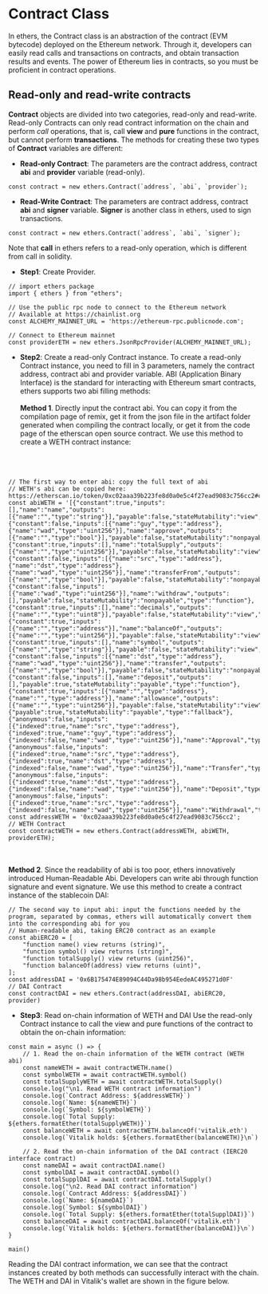 # Contract Class

In ethers, the Contract class is an abstraction of the contract (EVM bytecode) deployed on the Ethereum network. Through it, developers can easily read calls and transactions on contracts,
and obtain transaction results and events. The power of Ethereum lies in contracts, so you must be proficient in contract operations.

## Read-only and read-write contracts

**Contract** objects are divided into two categories, read-only and read-write. Read-only Contracts can only read contract information on the chain and perform *call* operations, that is,
call **view** and **pure** functions in the contract, but cannot perform **transactions**. The methods for creating these two types of **Contract** variables are different:
- **Read-only Contract**: The parameters are the contract address, contract **abi** and **provider** variable (read-only).
```
const contract = new ethers.Contract(`address`, `abi`, `provider`);
```
- **Read-Write Contract**: The parameters are contract address, contract **abi** and **signer** variable. **Signer** is another class in ethers, used to sign transactions.
```
const contract = new ethers.Contract(`address`, `abi`, `signer`);
```
Note that **call** in ethers refers to a read-only operation, which is different from call in solidity.

- **Step1**: Create Provider.<br>
```
// import ethers package
import { ethers } from "ethers";

// Use the public rpc node to connect to the Ethereum network
// Available at https://chainlist.org
const ALCHEMY_MAINNET_URL = 'https://ethereum-rpc.publicnode.com';

// Connect to Ethereum mainnet
const providerETH = new ethers.JsonRpcProvider(ALCHEMY_MAINNET_URL);
```

- **Step2**: Create a read-only Contract instance.
To create a read-only Contract instance, you need to fill in 3 parameters, namely the contract address, contract abi and provider variable. ABI (Application Binary Interface) is the standard for interacting with Ethereum smart contracts, ethers supports two abi filling methods:<br><br>
**Method 1**. Directly input the contract abi. You can copy it from the compilation page of remix, get it from the json file in the artifact folder generated when compiling the contract locally,
or get it from the code page of the etherscan open source contract. We use this method to create a WETH contract instance:<br><br>
![]()<br><br>

```
// The first way to enter abi: copy the full text of abi
// WETH's abi can be copied here: https://etherscan.io/token/0xc02aaa39b223fe8d0a0e5c4f27ead9083c756cc2#code
const abiWETH = '[{"constant":true,"inputs":[],"name":"name","outputs":[{"name":"","type":"string"}],"payable":false,"stateMutability":"view","type":"function"},{"constant":false,"inputs":[{"name":"guy","type":"address"},{"name":"wad","type":"uint256"}],"name":"approve","outputs":[{"name":"","type":"bool"}],"payable":false,"stateMutability":"nonpayable","type":"function"},{"constant":true,"inputs":[],"name":"totalSupply","outputs":[{"name":"","type":"uint256"}],"payable":false,"stateMutability":"view","type":"function"},{"constant":false,"inputs":[{"name":"src","type":"address"},{"name":"dst","type":"address"},{"name":"wad","type":"uint256"}],"name":"transferFrom","outputs":[{"name":"","type":"bool"}],"payable":false,"stateMutability":"nonpayable","type":"function"},{"constant":false,"inputs":[{"name":"wad","type":"uint256"}],"name":"withdraw","outputs":[],"payable":false,"stateMutability":"nonpayable","type":"function"},{"constant":true,"inputs":[],"name":"decimals","outputs":[{"name":"","type":"uint8"}],"payable":false,"stateMutability":"view","type":"function"},{"constant":true,"inputs":[{"name":"","type":"address"}],"name":"balanceOf","outputs":[{"name":"","type":"uint256"}],"payable":false,"stateMutability":"view","type":"function"},{"constant":true,"inputs":[],"name":"symbol","outputs":[{"name":"","type":"string"}],"payable":false,"stateMutability":"view","type":"function"},{"constant":false,"inputs":[{"name":"dst","type":"address"},{"name":"wad","type":"uint256"}],"name":"transfer","outputs":[{"name":"","type":"bool"}],"payable":false,"stateMutability":"nonpayable","type":"function"},{"constant":false,"inputs":[],"name":"deposit","outputs":[],"payable":true,"stateMutability":"payable","type":"function"},{"constant":true,"inputs":[{"name":"","type":"address"},{"name":"","type":"address"}],"name":"allowance","outputs":[{"name":"","type":"uint256"}],"payable":false,"stateMutability":"view","type":"function"},{"payable":true,"stateMutability":"payable","type":"fallback"},{"anonymous":false,"inputs":[{"indexed":true,"name":"src","type":"address"},{"indexed":true,"name":"guy","type":"address"},{"indexed":false,"name":"wad","type":"uint256"}],"name":"Approval","type":"event"},{"anonymous":false,"inputs":[{"indexed":true,"name":"src","type":"address"},{"indexed":true,"name":"dst","type":"address"},{"indexed":false,"name":"wad","type":"uint256"}],"name":"Transfer","type":"event"},{"anonymous":false,"inputs":[{"indexed":true,"name":"dst","type":"address"},{"indexed":false,"name":"wad","type":"uint256"}],"name":"Deposit","type":"event"},{"anonymous":false,"inputs":[{"indexed":true,"name":"src","type":"address"},{"indexed":false,"name":"wad","type":"uint256"}],"name":"Withdrawal","type":"event"}]';
const addressWETH = '0xc02aaa39b223fe8d0a0e5c4f27ead9083c756cc2';      // WETH Contract
const contractWETH = new ethers.Contract(addressWETH, abiWETH, providerETH);
```
<br><br>
**Method 2**. Since the readability of abi is too poor, ethers innovatively introduced Human-Readable Abi. Developers can write abi through function signature and event signature. We use this method to create a contract instance of the stablecoin DAI:
```
// The second way to input abi: input the functions needed by the program, separated by commas, ethers will automatically convert them into the corresponding abi for you
// Human-readable abi, taking ERC20 contract as an example
const abiERC20 = [
    "function name() view returns (string)",
    "function symbol() view returns (string)",
    "function totalSupply() view returns (uint256)",
    "function balanceOf(address) view returns (uint)",
];
const addressDAI = '0x6B175474E89094C44Da98b954EedeAC495271d0F'      // DAI Contract
const contractDAI = new ethers.Contract(addressDAI, abiERC20, provider)
```

- **Step3**: Read on-chain information of WETH and DAI
Use the read-only Contract instance to call the view and pure functions of the contract to obtain the on-chain information:
```
const main = async () => {
    // 1. Read the on-chain information of the WETH contract (WETH abi)
    const nameWETH = await contractWETH.name()
    const symbolWETH = await contractWETH.symbol()
    const totalSupplyWETH = await contractWETH.totalSupply()
    console.log("\n1. Read WETH contract information")
    console.log(`Contract Address: ${addressWETH}`)
    console.log(`Name: ${nameWETH}`)
    console.log(`Symbol: ${symbolWETH}`)
    console.log(`Total Supply: ${ethers.formatEther(totalSupplyWETH)}`)
    const balanceWETH = await contractWETH.balanceOf('vitalik.eth')
    console.log(`Vitalik holds: ${ethers.formatEther(balanceWETH)}\n`)

    // 2. Read the on-chain information of the DAI contract (IERC20 interface contract)
    const nameDAI = await contractDAI.name()
    const symbolDAI = await contractDAI.symbol()
    const totalSupplDAI = await contractDAI.totalSupply()
    console.log("\n2. Read DAI contract information")
    console.log(`Contract Address: ${addressDAI}`)
    console.log(`Name: ${nameDAI}`)
    console.log(`Symbol: ${symbolDAI}`)
    console.log(`Total Supply: ${ethers.formatEther(totalSupplDAI)}`)
    const balanceDAI = await contractDAI.balanceOf('vitalik.eth')
    console.log(`Vitalik holds: ${ethers.formatEther(balanceDAI)}\n`)
}

main()
```

Reading the DAI contract information, we can see that the contract instances created by both methods can successfully interact with the chain. The WETH and DAI in Vitalik's wallet are shown in the figure below.<br><br>
![]()<br><br>
